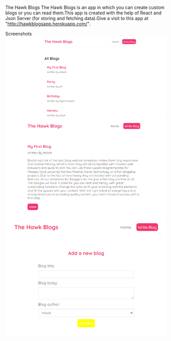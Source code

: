 The Hawk Blogs
The Hawk Blogs is an app in which you can create custom blogs or you can read them.This app is created with the help of React and Json Server (for storing and fetching data).Give a visit to this app at "http://hawkblogsapp.herokuapp.com/".

Screenshots
![](images/Capture.PNG)
![](images/Capture2.PNG)
![](images/Capture3.PNG)
